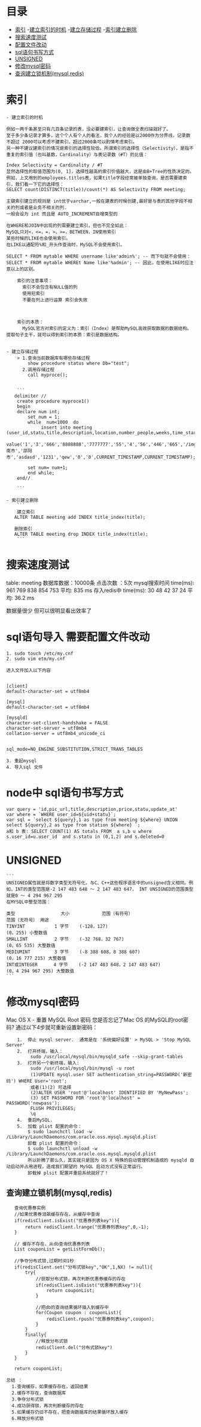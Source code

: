 # 目录

- [索引](#索引)
    -[建立索引的时机](#建立索引的时机)
    -[建立存储过程](#建立存储过程)
    -[索引建立删除](#索引建立删除)
- [搜索速度测试](#搜索速度测试)
- [配置文件改动](#配置文件改动)
- [sql语句书写方式](#sql语句书写方式)
- [UNSIGNED](#UNSIGNED)
- [修改mysql密码](#修改mysql密码)
- [查询建立锁机制(mysql,redis) ](#查询建立锁机制(mysql,redis))


# 索引
    - 建立索引的时机

    例如一两千条甚至只有几百条记录的表，没必要建索引，让查询做全表扫描就好了。
    至于多少条记录才算多，这个个人有个人的看法，我个人的经验是以2000作为分界线，记录数不超过 2000可以考虑不建索引，超过2000条可以酌情考虑索引。
    另一种不建议建索引的情况是索引的选择性较低。所谓索引的选择性（Selectivity），是指不重复的索引值（也叫基数，Cardinality）与表记录数（#T）的比值：

    Index Selectivity = Cardinality / #T
    显然选择性的取值范围为(0, 1]，选择性越高的索引价值越大，这是由B+Tree的性质决定的。
    例如，上文用到的employees.titles表，如果title字段经常被单独查询，是否需要建索引，我们看一下它的选择性：
    SELECT count(DISTINCT(title))/count(*) AS Selectivity FROM meeting;

    主键索引建立的规则是 int优于varchar,一般在建表的时候创建,最好是与表的其他字段不相关的列或者是业务不相关的列.
    一般会设为 int 而且是 AUTO_INCREMENT自增类型的

    在WHERE和JOIN中出现的列需要建立索引，但也不完全如此：
    MySQL只对<，<=，=，>，>=，BETWEEN，IN使用索引
    某些时候的LIKE也会使用索引。
    在LIKE以通配符%和_开头作查询时，MySQL不会使用索引。

    SELECT * FROM mytable WHERE username like'admin%'; -- 而下句就不会使用：
    SELECT * FROM mytable WHEREt Name like'%admin'; -- 因此，在使用LIKE时应注意以上的区别。

        索引的注意事项：
          索引不会包含有NULL值的列
          使用短索引
          不要在列上进行运算 索引会失效
          
          
          
        索引的本质：
          MySQL官方对索引的定义为：索引（Index）是帮助MySQL高效获取数据的数据结构。提取句子主干，就可以得到索引的本质：索引是数据结构。

   
    - 建立存储过程
        > 1.查询当前数据库有哪些存储过程
            show procedure status where Db="test";
          2.调用存储过程
            call myproce();      


        ```
       delimiter //
        create procedure myproce1()
        begin
        declare num int;
            set num = 1;
            while  num<1000  do
                 insert into meeting (user_id,statu,title,description,location,number_people,weeks,time_start,time_end,price,pic_url,contacts,telphone,province,city,street,area,facility_describe,invoice,deleted,create_at,update_at)
                 value('1','3','666','8888888','7777777','55','4','56','446','665','/img/YdnwH8ZAky14835020308581.jpg','uuu','13101111111','湖南市','邵阳市','asdasd','1231','qew','0','0',CURRENT_TIMESTAMP,CURRENT_TIMESTAMP);

            set num= num+1;
            end while;
        end//
        
        ```

    - 索引建立删除   
        ```
        建立索引
       ALTER TABLE meeting add INDEX title_index(title);

       删除索引
       ALTER TABLE meeting drop INDEX title_index(title);
        ```


# 搜索速度测试

 table:  meeting
 数据库数据：10000条
 点击次数 ：5次
 mysql搜索时间 time(ms): 961  769  838  854  753  平均: 835  ms
 存入redis中   time(ms): 30   48   42   37   24   平均: 36.2  ms

 数据量很少  但可以很明显看出效率了


# sql语句导入 需要配置文件改动

    1. sudo touch /etc/my.cnf
    2. sudo vim etm/my.cnf

    进入文件加入以下内容


    [client]
    default-character-set = utf8mb4

    [mysql]
    default-character-set = utf8mb4

    [mysqld]
    character-set-client-handshake = FALSE
    character-set-server = utf8mb4
    collation-server = utf8mb4_unicode_ci


    sql_mode=NO_ENGINE_SUBSTITUTION,STRICT_TRANS_TABLES

    3. 重起mysql
    4. 导入sql 文件

# node中 sql语句书写方式

    var query = 'id,pic_url,title,description,price,statu,update_at'
    var where = `WHERE user_id=${uid+statu}`;
    var sql = `select ${query},1 as type from meeting ${where} UNION select ${query},2 as type from station ${where} `;
    a和 b 表: SELECT COUNT(1) AS totals FROM  a s,b u where s.user_id=u.user_id  and s.statu in (0,1,2) and s.deleted=0



# UNSIGNED
    ```
    UNSIGNED属性就是将数字类型无符号化，与C、C++这些程序语言中的unsigned含义相同。例如，INT的类型范围是-2 147 483 648 ～ 2 147 483 647， INT UNSIGNED的范围类型就是0 ～ 4 294 967 295
    在MYSQL中整型范围：

    类型                 大小            范围（有符号）                              范围（无符号） 用途
    TINYINT           1 字节    (-128，127)                                    (0，255) 小整数值
    SMALLINT          2 字节    (-32 768，32 767)                              (0，65 535) 大整数值
    MEDIUMINT         3 字节    (-8 388 608，8 388 607)                        (0，16 777 215) 大整数值
    INT或INTEGER      4 字节    (-2 147 483 648，2 147 483 647)               (0，4 294 967 295) 大整数值
    ```



#  修改mysql密码

Mac OS X - 重置 MySQL Root 密码
您是否忘记了Mac OS 的MySQL的root密码? 通过以下4步就可重新设置新密码：
```
    1.  停止 mysql server.  通常是在 '系统偏好设置' > MySQL > 'Stop MySQL Server'
    2.  打开终端，输入：
         sudo /usr/local/mysql/bin/mysqld_safe --skip-grant-tables
    3.  打开另一个新终端，输入:
         sudo /usr/local/mysql/bin/mysql -u root
         (1)UPDATE mysql.user SET authentication_string=PASSWORD('新密码') WHERE User='root';
         或者(1)(2) 可选择
         (2)ALTER USER 'root'@'localhost' IDENTIFIED BY 'MyNewPass';
         (3) SET PASSWORD FOR 'root'@'localhost' = PASSWORD('newpass');   
         FLUSH PRIVILEGES;
         \q
    4.  重启MySQL.
    5.  加载 plist 配置的命令：
        $ sudo launchctl load -w /Library/LaunchDaemons/com.oracle.oss.mysql.mysqld.plist
        卸载 plist 配置的命令：
        $ sudo launchctl unload -w /Library/LaunchDaemons/com.oracle.oss.mysql.mysqld.plist
        所以折腾了那么久，其实就只是因为 OS X 特殊的启动管理机制造成的 mysqld 自动启动并占用进程，造成我们期望的 MySQL 启动方式没有正常运行。
        卸载掉 plsit 配置并重启系统就好了！
```



    

## 查询建立锁机制(mysql,redis)

 ```
    查询优惠券实例
    //如果优惠券泪飙缓存存在，从缓存中查询
    if(redisClient.isExist("优惠券列表key")){
        return redisClient.lrange("优惠券列表key",0,-1);
    }

    // 缓存不存在，从db查询优惠券列表
    List couponList = getListFormDb();

    //争夺分布式锁,过期时间1秒
    if(redisClient.set("分布式锁key","OK",1,NX) != null){
        try{
            //获取分布式锁，再次判断优惠券缓存的存在
            if(redisClient.isExist("优惠券列表key")){
                return couponList;
            }

            //把db的查询结果循环插入到缓存中
            for(Coupon coupon : couponList){
                redisClient.rpush("优惠券列表key",coupon);
            }
        }
        finally{
            //释放分布式锁
            redisClient.del("分布式锁key")
        }
    }

    return couponList;

总结 ：
   1.查询缓存，如果缓存存在，返回结果
   2.缓存不存在，查询数据库
   3.争夺分布式锁
   4.成功获得锁，再次判断缓存的存在
   5.如果缓存仍旧不存在，把查询数据库的结果循环放入缓存
   6.释放分布式锁

 ```

